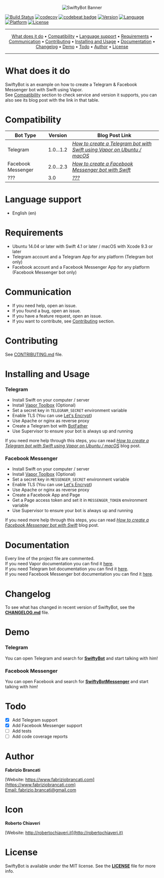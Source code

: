 <p align="center"><img src="https://github.fabriziobrancati.com/swiftybot/resources/swiftybot-banner-new.png" alt="SwiftyBot Banner"></p>

[![Build Status](https://travis-ci.org/FabrizioBrancati/SwiftyBot.svg?branch=master)](https://travis-ci.org/FabrizioBrancati/SwiftyBot)
[![codecov](https://codecov.io/gh/FabrizioBrancati/SwiftyBot/branch/master/graph/badge.svg)](https://codecov.io/gh/FabrizioBrancati/SwiftyBot)
[![codebeat badge](https://codebeat.co/badges/ff777248-e375-4c6d-8a77-4475c2bc9ae1)](https://codebeat.co/projects/github-com-fabriziobrancati-swiftybot-master)
[![Version](https://img.shields.io/badge/version-3.0.0-blue.svg)](https://developer.apple.com/swift/)
[![Language](https://img.shields.io/badge/language-Swift%204.1-orange.svg)](https://developer.apple.com/swift/)
[![Platform](https://img.shields.io/badge/platform-Linux%20/%20macOS-ffc713.svg)](https://developer.apple.com/swift/)
[![License](https://img.shields.io/badge/license-MIT-lightgrey.svg)](https://github.com/FabrizioBrancati/SwiftyBot/blob/master/LICENSE)

---

<p align="center">
    <a href="#what-does-it-do">What does it do</a> &bull;
    <a href="#compatibility">Compatibility</a> &bull;
    <a href="#language-support">Language support</a> &bull;
    <a href="#requirements">Requirements</a> &bull;
    <a href="#communication">Communication</a> &bull;
    <a href="#contributing">Contributing</a> &bull;
    <a href="#installing-and-usage">Installing and Usage</a> &bull;
    <a href="#documentation">Documentation</a> &bull;
    <a href="#changelog">Changelog</a> &bull;
    <a href="#demo">Demo</a> &bull;
    <a href="#todo">Todo</a> &bull;
    <a href="#author">Author</a> &bull;
    <a href="#license">License</a>
</p>

---

What does it do
===============

SwiftyBot is an example on how to create a Telegram & Facebook Messenger bot with Swift using Vapor.<br>
See [Compatibility](https://github.com/FabrizioBrancati/SwiftyBot#compatibility) section to check service and version it supports, you can also see its blog post with the link in that table.

Compatibility
=============

| **Bot Type** | **Version** | **Blog Post Link** |
|--------------|-------------|--------------------|
| Telegram | 1.0...1.2   | _[How to create a Telegram bot with Swift using Vapor on Ubuntu / macOS](https://www.fabriziobrancati.com/SwiftyBot)_ |
| Facebook Messenger | 2.0...2.3 | _[How to create a Facebook Messenger bot with Swift](https://www.fabriziobrancati.com/SwiftyBot-2)_ |
| ??? | 3.0 | _[???](https://www.fabriziobrancati.com/SwiftyBot-3)_ |

Language support
================

- English (en)

Requirements
============

- Ubuntu 14.04 or later with Swift 4.1 or later / macOS with Xcode 9.3 or later
- Telegram account and a Telegram App for any platform (Telegram bot only)
- Facebook account and a Facebook Messenger App for any platform (Facebook Messenger bot only)

Communication
=============

- If you need help, open an issue.
- If you found a bug, open an issue.
- If you have a feature request, open an issue.
- If you want to contribute, see [Contributing](https://github.com/FabrizioBrancati/SwiftyBot#contributing) section.

Contributing
============

See [CONTRIBUTING.md](https://github.com/FabrizioBrancati/SwiftyBot/blob/master/.github/CONTRIBUTING.md) file.

Installing and Usage
====================

### Telegram
- Install Swift on your computer / server
- Install [Vapor Toolbox](https://github.com/vapor/toolbox) (Optional)
- Set a secret key in `TELEGRAM_SECRET` environment variable
- Enable TLS (You can use [Let's Encrypt](https://letsencrypt.org))
- Use Apache or nginx as reverse proxy
- Create a Telegram bot with [BotFather](https://telegram.me/botfather)
- Use Supervisor to ensure your bot is always up and running

If you need more help through this steps, you can read _[How to create a Telegram bot with Swift using Vapor on Ubuntu / macOS](https://www.fabriziobrancati.com/SwiftyBot)_ blog post.

### Facebook Messenger
- Install Swift on your computer / server
- Install [Vapor Toolbox](https://github.com/vapor/toolbox) (Optional)
- Set a secret key in `MESSENGER_SECRET` environment variable
- Enable TLS (You can use [Let's Encrypt](https://letsencrypt.org))
- Use Apache or nginx as reverse proxy
- Create a Facebook App and Page
- Get a Page access token and set it in `MESSENGER_TOKEN` environment variable
- Use Supervisor to ensure your bot is always up and running

If you need more help through this steps, you can read _[How to create a Facebook Messenger bot with Swift](https://www.fabriziobrancati.com/SwiftyBot-2)_ blog post.

Documentation
=============

Every line of the project file are commented.<br>
If you need Vapor documentation you can find it [here](https://docs.vapor.codes/).<br>
If you need Telegram bot documentation you can find it [here](https://core.telegram.org/bots/api).<br>
If you need Facebook Messenger bot documentation you can find it [here](https://developers.facebook.com/docs/messenger-platform).

Changelog
=========

To see what has changed in recent version of SwiftyBot, see the **[CHANGELOG.md](https://github.com/FabrizioBrancati/SwiftyBot/blob/master/CHANGELOG.md)** file.

Demo
====

### Telegram
You can open Telegram and search for **[SwiftyBot](https://telegram.me/SwiftyBot)** and start talking with him!

### Facebook Messenger
You can open Facebook and search for **[SwiftyBotMessenger](http://m.me/SwiftyBotMessenger)** and start talking with him!

Todo
====

- [x] Add Telegram support
- [x] Add Facebook Messenger support
- [ ] Add tests
- [ ] Add code coverage reports

Author
======

**Fabrizio Brancati**

[Website: https://www.fabriziobrancati.com](https://www.fabriziobrancati.com)
<br>
[Email: fabrizio.brancati@gmail.com](mailto:fabrizio.brancati@gmail.com)

Icon
====
**Roberto Chiaveri**

[Website: http://robertochiaveri.it](http://robertochiaveri.it)

License
=======

SwiftyBot is available under the MIT license. See the **[LICENSE](https://github.com/FabrizioBrancati/SwiftyBot/blob/master/LICENSE)** file for more info.
